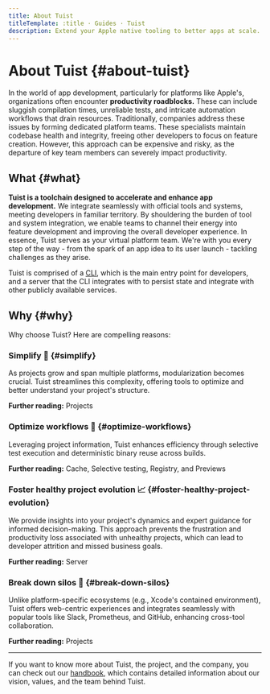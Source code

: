 ```yaml
---
title: About Tuist
titleTemplate: :title · Guides · Tuist
description: Extend your Apple native tooling to better apps at scale.
---
```


<script setup>
import VPFeature from "vitepress/dist/client/theme-default/components/VPFeature.vue";
</script>

# About Tuist {#about-tuist}

In the world of app development, particularly for platforms like Apple's, organizations often encounter **productivity roadblocks.** These can include sluggish compilation times, unreliable tests, and intricate automation workflows that drain resources. Traditionally, companies address these issues by forming dedicated platform teams. These specialists maintain codebase health and integrity, freeing other developers to focus on feature creation. However, this approach can be expensive and risky, as the departure of key team members can severely impact productivity.

## What {#what}

**Tuist is a toolchain designed to accelerate and enhance app development.** We integrate seamlessly with official tools and systems, meeting developers in familiar territory. By shouldering the burden of tool and system integration, we enable teams to channel their energy into feature development and improving the overall developer experience. In essence, Tuist serves as your virtual platform team. We're with you every step of the way - from the spark of an app idea to its user launch - tackling challenges as they arise.

Tuist is comprised of a [CLI](https://github.com/tuist/tuist), which is the main entry point for developers, and a <LocalizedLink href="/server/introduction/why-a-server">server</LocalizedLink> that the CLI integrates with to persist state and integrate with other publicly available services.

## Why {#why}

Why choose Tuist? Here are compelling reasons:

### Simplify 🌱 {#simplify}

As projects grow and span multiple platforms, modularization becomes crucial. Tuist streamlines this complexity, offering tools to optimize and better understand your project's structure.

**Further reading:** <LocalizedLink href="/guides/features/projects">Projects</LocalizedLink>

### Optimize workflows 🚀 {#optimize-workflows}

Leveraging project information, Tuist enhances efficiency through selective test execution and deterministic binary reuse across builds.

**Further reading:** <LocalizedLink href="/guides/features/cache">Cache</LocalizedLink>, <LocalizedLink href="/guides/features/selective-testing">Selective testing</LocalizedLink>, <LocalizedLink href="/guides/features/registry">Registry</LocalizedLink>, and <LocalizedLink href="/guides/features/previews">Previews</LocalizedLink>

### Foster healthy project evolution 📈 {#foster-healthy-project-evolution}

We provide insights into your project's dynamics and expert guidance for informed decision-making. This approach prevents the frustration and productivity loss associated with unhealthy projects, which can lead to developer attrition and missed business goals.

**Further reading:** <LocalizedLink href="/server/introduction/why-a-server">Server</LocalizedLink>

### Break down silos 💜 {#break-down-silos}
Unlike platform-specific ecosystems (e.g., Xcode's contained environment), Tuist offers web-centric experiences and integrates seamlessly with popular tools like Slack, Prometheus, and GitHub, enhancing cross-tool collaboration.

**Further reading:** <LocalizedLink href="/guides/features/projects">Projects</LocalizedLink>

---

If you want to know more about Tuist, the project, and the company, you can check out our [handbook](https://handbook.tuist.io/), which contains detailed information about our vision, values, and the team behind Tuist.
